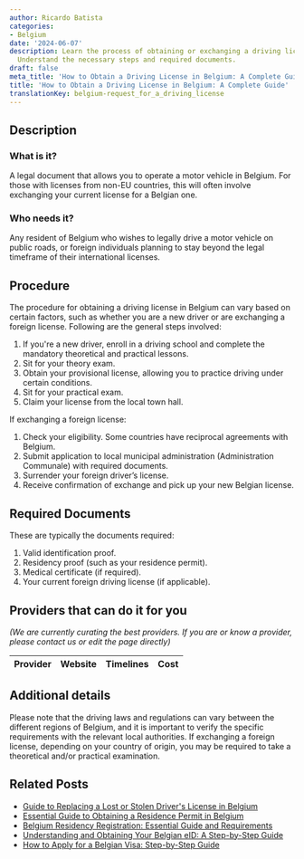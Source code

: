 ```yaml
---
author: Ricardo Batista
categories:
- Belgium
date: '2024-06-07'
description: Learn the process of obtaining or exchanging a driving license in Belgium.
  Understand the necessary steps and required documents.
draft: false
meta_title: 'How to Obtain a Driving License in Belgium: A Complete Guide'
title: 'How to Obtain a Driving License in Belgium: A Complete Guide'
translationKey: belgium-request_for_a_driving_license
---
```


## Description
### What is it?
A legal document that allows you to operate a motor vehicle in Belgium. For those with licenses from non-EU countries, this will often involve exchanging your current license for a Belgian one.

### Who needs it?
Any resident of Belgium who wishes to legally drive a motor vehicle on public roads, or foreign individuals planning to stay beyond the legal timeframe of their international licenses.

## Procedure
The procedure for obtaining a driving license in Belgium can vary based on certain factors, such as whether you are a new driver or are exchanging a foreign license. Following are the general steps involved:

1. If you're a new driver, enroll in a driving school and complete the mandatory theoretical and practical lessons.
2. Sit for your theory exam.
3. Obtain your provisional license, allowing you to practice driving under certain conditions.
4. Sit for your practical exam.
5. Claim your license from the local town hall. 

If exchanging a foreign license:

1. Check your eligibility. Some countries have reciprocal agreements with Belgium.
2. Submit application to local municipal administration (Administration Communale) with required documents.
3. Surrender your foreign driver’s license.
4. Receive confirmation of exchange and pick up your new Belgian license.

## Required Documents
These are typically the documents required:

1. Valid identification proof.
2. Residency proof (such as your residence permit).
3. Medical certificate (if required).
4. Your current foreign driving license (if applicable).

## Providers that can do it for you

_(We are currently curating the best providers. If you are or know a provider, please contact us or edit the page directly)_

| Provider        |     Website     |     Timelines    |       Cost      |
| :-------------: | :-------------: |  :-------------: | :-------------: |

## Additional details
Please note that the driving laws and regulations can vary between the different regions of Belgium, and it is important to verify the specific requirements with the relevant local authorities. If exchanging a foreign license, depending on your country of origin, you may be required to take a theoretical and/or practical examination.


## Related Posts

- [Guide to Replacing a Lost or Stolen Driver's License in Belgium](https://tramitit.com/guides/belgium/replacement_request_for_driving_license/)
- [Essential Guide to Obtaining a Residence Permit in Belgium](https://tramitit.com/guides/belgium/request_for_residence_permit/)
- [Belgium Residency Registration: Essential Guide and Requirements](https://tramitit.com/guides/belgium/registration_in_the_population_registers/)
- [Understanding and Obtaining Your Belgian eID: A Step-by-Step Guide](https://tramitit.com/guides/belgium/request_for_identity_card/)
- [How to Apply for a Belgian Visa: Step-by-Step Guide](https://tramitit.com/guides/belgium/request_for_visa/)